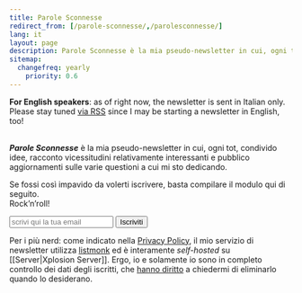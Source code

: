 ```yaml
---
title: Parole Sconnesse
redirect_from: [/parole-sconnesse/,/parolesconnesse/]
lang: it
layout: page
description: Parole Sconnesse è la mia pseudo-newsletter in cui, ogni tot, condivido idee, racconto vicessitudini relativamente interessanti e pubblico aggiornamenti sulle varie questioni a cui mi sto dedicando.
sitemap:
  changefreq: yearly
	priority: 0.6
---
```

<div lang='en' class='yellow box'>
	<b>For English speakers</b>: as of right now, the newsletter is sent in Italian only. Please stay tuned <a href='/feeds' title='tommi.space feeds'>via RSS</a> since I may be starting a newsletter in English, too!
</div>

<br>

**<cite>Parole Sconnesse</cite>** è la mia pseudo-newsletter in cui, ogni tot, condivido idee, racconto vicessitudini relativamente interessanti e pubblico aggiornamenti sulle varie questioni a cui mi sto dedicando.

Se fossi così impavido da volerti iscrivere, basta compilare il modulo qui di seguito.  
Rock’n’roll!

<form method='post' action='https://newsletter.tommi.space/subscription/form' target='popupwindow' class='flex listmonk-form'>
  <input type='hidden' name='nonce'>
  <input type='email' name='email' required placeholder='scrivi qui la tua email'>
  <input type='text' style='display:none' name='name' placeholder='Nome (facoltativo)'>
  <input id='8ccad' style='display:none' type='checkbox' name='l' checked value='8ccad8ec-d1d3-425e-a8db-14fa3b2518e8'>
  <label for='8ccad' style='display:none'>Parole Sconnesse</label>
  <input class='written button' type='submit' value='Iscriviti'>
</form>

Per i più nerd: come indicato nella [Privacy Policy](/it/privacy-policy 'Privacy Policy'), il mio servizio di newsletter utilizza [listmonk](https://listmonk.app 'listmonk official website') ed è interamente <em lang='en'>self-hosted</em> su [[Server|Xplosion Server]]. Ergo, io e solamente io sono in completo controllo dei dati degli iscritti, che <a href='https://gdpr-info.eu/art-17-gdpr/' title='Art. 17 GDPR' hreflang='en'>hanno diritto</a> a chiedermi di eliminarlo quando lo desiderano.